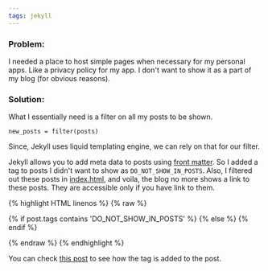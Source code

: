 ```yaml
---
tags: jekyll
---
```


### Problem:
I needed a place to host simple pages when necessary for my personal apps. Like a privacy policy for my app. I don't want to show it as a part of my blog (for obvious reasons).

### Solution:

What I essentially need is a filter on all my posts to be shown.

```
new_posts = filter(posts)
```

Since, Jekyll uses liquid templating engine, we can rely on that for our filter.

Jekyll allows you to add meta data to posts using [front matter](https://jekyllrb.com/docs/front-matter/). So I added a tag to posts I didn't want to show as `DO_NOT_SHOW_IN_POSTS`. Also, I filtered out these posts in [index.html](https://github.com/ayushgoel/ayushgoel.github.io/blob/master/index.html#L8), and voila, the blog no more shows a link to these posts. They are accessible only if you have link to them.

{% highlight HTML linenos %}
{% raw %}

{% if post.tags contains 'DO_NOT_SHOW_IN_POSTS' %}
  {% else %}
{% endif %}

{% endraw %}
{% endhighlight %}

You can check [this post](https://github.com/ayushgoel/ayushgoel.github.io/blob/master/_posts/2016-05-05-accelerate-privacy-policy.md) to see how the tag is added to the post.
